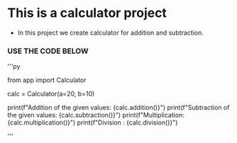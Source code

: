 # This is a calculator project

- In this project we create calculator for addition and subtraction.

### USE THE CODE BELOW

'''py

from app import Calculator

calc = Calculator(a=20, b=10)

print(f"Addition of the given values: {calc.addition()}")
print(f"Subtraction of the given values: {calc.subtraction()}")
print(f"Multiplication: {calc.multiplication()}")
print(f"Division : {calc.division()}")

'''